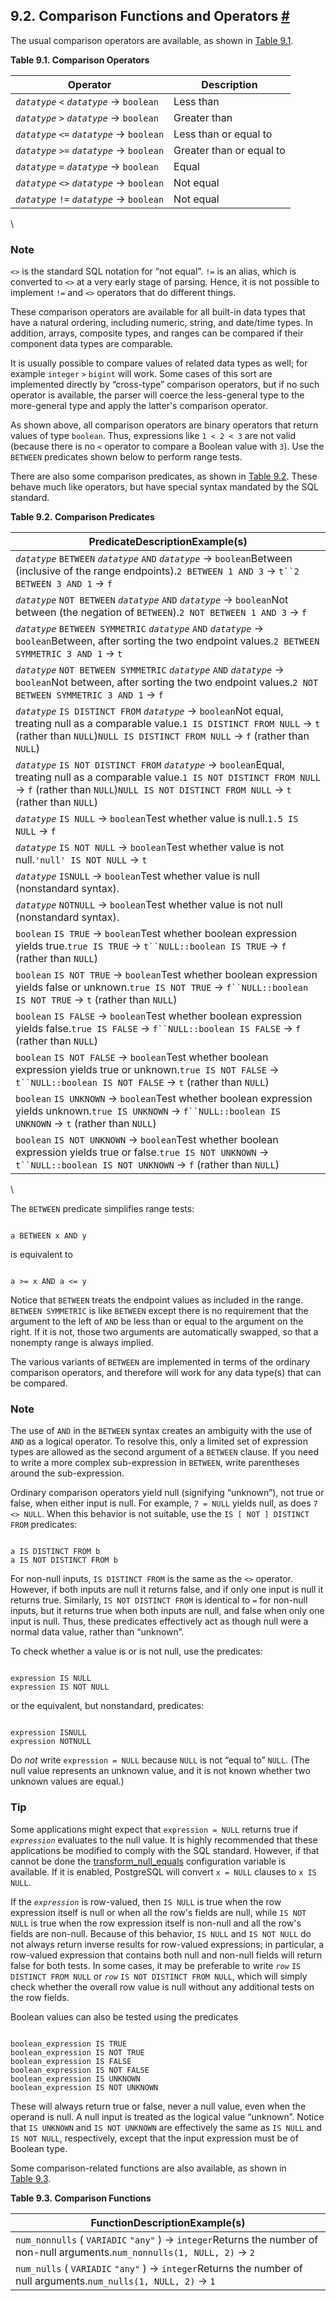 ## 9.2. Comparison Functions and Operators [#](#FUNCTIONS-COMPARISON)

The usual comparison operators are available, as shown in [Table 9.1](functions-comparison.html#FUNCTIONS-COMPARISON-OP-TABLE "Table 9.1. Comparison Operators").

**Table 9.1. Comparison Operators**

| Operator                                   | Description              |
| ------------------------------------------ | ------------------------ |
| *`datatype`* `<` *`datatype`* → `boolean`  | Less than                |
| *`datatype`* `>` *`datatype`* → `boolean`  | Greater than             |
| *`datatype`* `<=` *`datatype`* → `boolean` | Less than or equal to    |
| *`datatype`* `>=` *`datatype`* → `boolean` | Greater than or equal to |
| *`datatype`* `=` *`datatype`* → `boolean`  | Equal                    |
| *`datatype`* `<>` *`datatype`* → `boolean` | Not equal                |
| *`datatype`* `!=` *`datatype`* → `boolean` | Not equal                |

\

### Note

`<>` is the standard SQL notation for “not equal”. `!=` is an alias, which is converted to `<>` at a very early stage of parsing. Hence, it is not possible to implement `!=` and `<>` operators that do different things.

These comparison operators are available for all built-in data types that have a natural ordering, including numeric, string, and date/time types. In addition, arrays, composite types, and ranges can be compared if their component data types are comparable.

It is usually possible to compare values of related data types as well; for example `integer` `>` `bigint` will work. Some cases of this sort are implemented directly by “cross-type” comparison operators, but if no such operator is available, the parser will coerce the less-general type to the more-general type and apply the latter's comparison operator.

As shown above, all comparison operators are binary operators that return values of type `boolean`. Thus, expressions like `1 < 2 < 3` are not valid (because there is no `<` operator to compare a Boolean value with `3`). Use the `BETWEEN` predicates shown below to perform range tests.

There are also some comparison predicates, as shown in [Table 9.2](functions-comparison.html#FUNCTIONS-COMPARISON-PRED-TABLE "Table 9.2. Comparison Predicates"). These behave much like operators, but have special syntax mandated by the SQL standard.

**Table 9.2. Comparison Predicates**

| PredicateDescriptionExample(s)                                                                                                                                                                                             |
| -------------------------------------------------------------------------------------------------------------------------------------------------------------------------------------------------------------------------- |
| *`datatype`* `BETWEEN` *`datatype`* `AND` *`datatype`* → `boolean`Between (inclusive of the range endpoints).`2 BETWEEN 1 AND 3` → `t``2 BETWEEN 3 AND 1` → `f`                                                            |
| *`datatype`* `NOT BETWEEN` *`datatype`* `AND` *`datatype`* → `boolean`Not between (the negation of `BETWEEN`).`2 NOT BETWEEN 1 AND 3` → `f`                                                                                |
| *`datatype`* `BETWEEN SYMMETRIC` *`datatype`* `AND` *`datatype`* → `boolean`Between, after sorting the two endpoint values.`2 BETWEEN SYMMETRIC 3 AND 1` → `t`                                                             |
| *`datatype`* `NOT BETWEEN SYMMETRIC` *`datatype`* `AND` *`datatype`* → `boolean`Not between, after sorting the two endpoint values.`2 NOT BETWEEN SYMMETRIC 3 AND 1` → `f`                                                 |
| *`datatype`* `IS DISTINCT FROM` *`datatype`* → `boolean`Not equal, treating null as a comparable value.`1 IS DISTINCT FROM NULL` → `t` (rather than `NULL`)`NULL IS DISTINCT FROM NULL` → `f` (rather than `NULL`)         |
| *`datatype`* `IS NOT DISTINCT FROM` *`datatype`* → `boolean`Equal, treating null as a comparable value.`1 IS NOT DISTINCT FROM NULL` → `f` (rather than `NULL`)`NULL IS NOT DISTINCT FROM NULL` → `t` (rather than `NULL`) |
| *`datatype`* `IS NULL` → `boolean`Test whether value is null.`1.5 IS NULL` → `f`                                                                                                                                           |
| *`datatype`* `IS NOT NULL` → `boolean`Test whether value is not null.`'null' IS NOT NULL` → `t`                                                                                                                            |
| *`datatype`* `ISNULL` → `boolean`Test whether value is null (nonstandard syntax).                                                                                                                                          |
| *`datatype`* `NOTNULL` → `boolean`Test whether value is not null (nonstandard syntax).                                                                                                                                     |
| `boolean` `IS TRUE` → `boolean`Test whether boolean expression yields true.`true IS TRUE` → `t``NULL::boolean IS TRUE` → `f` (rather than `NULL`)                                                                          |
| `boolean` `IS NOT TRUE` → `boolean`Test whether boolean expression yields false or unknown.`true IS NOT TRUE` → `f``NULL::boolean IS NOT TRUE` → `t` (rather than `NULL`)                                                  |
| `boolean` `IS FALSE` → `boolean`Test whether boolean expression yields false.`true IS FALSE` → `f``NULL::boolean IS FALSE` → `f` (rather than `NULL`)                                                                      |
| `boolean` `IS NOT FALSE` → `boolean`Test whether boolean expression yields true or unknown.`true IS NOT FALSE` → `t``NULL::boolean IS NOT FALSE` → `t` (rather than `NULL`)                                                |
| `boolean` `IS UNKNOWN` → `boolean`Test whether boolean expression yields unknown.`true IS UNKNOWN` → `f``NULL::boolean IS UNKNOWN` → `t` (rather than `NULL`)                                                              |
| `boolean` `IS NOT UNKNOWN` → `boolean`Test whether boolean expression yields true or false.`true IS NOT UNKNOWN` → `t``NULL::boolean IS NOT UNKNOWN` → `f` (rather than `NULL`)                                            |

\

The `BETWEEN` predicate simplifies range tests:

```

a BETWEEN x AND y
```

is equivalent to

```

a >= x AND a <= y
```

Notice that `BETWEEN` treats the endpoint values as included in the range. `BETWEEN SYMMETRIC` is like `BETWEEN` except there is no requirement that the argument to the left of `AND` be less than or equal to the argument on the right. If it is not, those two arguments are automatically swapped, so that a nonempty range is always implied.

The various variants of `BETWEEN` are implemented in terms of the ordinary comparison operators, and therefore will work for any data type(s) that can be compared.

### Note

The use of `AND` in the `BETWEEN` syntax creates an ambiguity with the use of `AND` as a logical operator. To resolve this, only a limited set of expression types are allowed as the second argument of a `BETWEEN` clause. If you need to write a more complex sub-expression in `BETWEEN`, write parentheses around the sub-expression.

Ordinary comparison operators yield null (signifying “unknown”), not true or false, when either input is null. For example, `7 = NULL` yields null, as does `7 <> NULL`. When this behavior is not suitable, use the `IS [ NOT ] DISTINCT FROM` predicates:

```

a IS DISTINCT FROM b
a IS NOT DISTINCT FROM b
```

For non-null inputs, `IS DISTINCT FROM` is the same as the `<>` operator. However, if both inputs are null it returns false, and if only one input is null it returns true. Similarly, `IS NOT DISTINCT FROM` is identical to `=` for non-null inputs, but it returns true when both inputs are null, and false when only one input is null. Thus, these predicates effectively act as though null were a normal data value, rather than “unknown”.

To check whether a value is or is not null, use the predicates:

```

expression IS NULL
expression IS NOT NULL
```

or the equivalent, but nonstandard, predicates:

```

expression ISNULL
expression NOTNULL
```

Do *not* write `expression = NULL` because `NULL` is not “equal to” `NULL`. (The null value represents an unknown value, and it is not known whether two unknown values are equal.)

### Tip

Some applications might expect that `expression = NULL` returns true if *`expression`* evaluates to the null value. It is highly recommended that these applications be modified to comply with the SQL standard. However, if that cannot be done the [transform\_null\_equals](runtime-config-compatible.html#GUC-TRANSFORM-NULL-EQUALS) configuration variable is available. If it is enabled, PostgreSQL will convert `x = NULL` clauses to `x IS NULL`.

If the *`expression`* is row-valued, then `IS NULL` is true when the row expression itself is null or when all the row's fields are null, while `IS NOT NULL` is true when the row expression itself is non-null and all the row's fields are non-null. Because of this behavior, `IS NULL` and `IS NOT NULL` do not always return inverse results for row-valued expressions; in particular, a row-valued expression that contains both null and non-null fields will return false for both tests. In some cases, it may be preferable to write *`row`* `IS DISTINCT FROM NULL` or *`row`* `IS NOT DISTINCT FROM NULL`, which will simply check whether the overall row value is null without any additional tests on the row fields.

Boolean values can also be tested using the predicates

```

boolean_expression IS TRUE
boolean_expression IS NOT TRUE
boolean_expression IS FALSE
boolean_expression IS NOT FALSE
boolean_expression IS UNKNOWN
boolean_expression IS NOT UNKNOWN
```

These will always return true or false, never a null value, even when the operand is null. A null input is treated as the logical value “unknown”. Notice that `IS UNKNOWN` and `IS NOT UNKNOWN` are effectively the same as `IS NULL` and `IS NOT NULL`, respectively, except that the input expression must be of Boolean type.

Some comparison-related functions are also available, as shown in [Table 9.3](functions-comparison.html#FUNCTIONS-COMPARISON-FUNC-TABLE "Table 9.3. Comparison Functions").

**Table 9.3. Comparison Functions**

| FunctionDescriptionExample(s)                                                                                                  |
| ------------------------------------------------------------------------------------------------------------------------------ |
| `num_nonnulls` ( `VARIADIC` `"any"` ) → `integer`Returns the number of non-null arguments.`num_nonnulls(1, NULL, 2)` → `2` |
| `num_nulls` ( `VARIADIC` `"any"` ) → `integer`Returns the number of null arguments.`num_nulls(1, NULL, 2)` → `1`           |